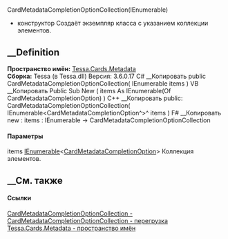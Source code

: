 #
CardMetadataCompletionOptionCollection(IEnumerable<CardMetadataCompletionOption>)
- конструктор
Создаёт экземпляр класса с указанием коллекции элементов.
##  __Definition
 **Пространство имён:** [Tessa.Cards.Metadata](N_Tessa_Cards_Metadata.htm)  
 **Сборка:** Tessa (в Tessa.dll) Версия: 3.6.0.17
C# __Копировать
     public CardMetadataCompletionOptionCollection(
    	IEnumerable<CardMetadataCompletionOption> items
    )
VB __Копировать
     Public Sub New ( 
    	items As IEnumerable(Of CardMetadataCompletionOption)
    )
C++ __Копировать
     public:
    CardMetadataCompletionOptionCollection(
    	IEnumerable<CardMetadataCompletionOption^>^ items
    )
F# __Копировать
     new : 
            items : IEnumerable<CardMetadataCompletionOption> -> CardMetadataCompletionOptionCollection
#### Параметры
items
[IEnumerable](https://learn.microsoft.com/dotnet/api/system.collections.generic.ienumerable-1)<[CardMetadataCompletionOption](T_Tessa_Cards_Metadata_CardMetadataCompletionOption.htm)>
    Коллекция элементов.
##  __См. также
#### Ссылки
[CardMetadataCompletionOptionCollection -
](T_Tessa_Cards_Metadata_CardMetadataCompletionOptionCollection.htm)
[CardMetadataCompletionOptionCollection -
перегрузка](Overload_Tessa_Cards_Metadata_CardMetadataCompletionOptionCollection__ctor.htm)
[Tessa.Cards.Metadata - пространство имён](N_Tessa_Cards_Metadata.htm)
